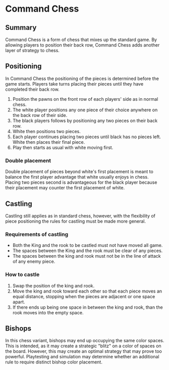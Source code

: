 # Command Chess

## Summary

Command Chess is a form of chess that mixes up the standard game. By allowing players to position their back row, Command Chess adds another layer of strategy to chess.

## Positioning

In Command Chess the positioning of the pieces is determined before the game starts. Players take turns placing their pieces until they have completed their back row.

1. Position the pawns on the front row of each players' side as in normal chess. 
2. The white player positions any one piece of their choice anywhere on the back row of their side.
3. The black players follows by positioning any two pieces on their back row.
4. White then positions two pieces.
5. Each player continues placing two pieces until black has no pieces left. White then places their final piece.
6. Play then starts as usual with white moving first.

### Double placement

Double placement of pieces beyond white's first placement is meant to balance the first player advantage that white usually enjoys in chess. Placing two pieces second is advantageous for the black player because their placement may counter the first placement of white.

## Castling

Castling still applies as in standard chess, however, with the flexibility of piece positioning the rules for castling must be made more general.

### Requirements of castling

- Both the King and the rook to be castled must not have moved all game.
- The spaces between the King and the rook must be clear of any pieces.
- The spaces between the king and rook must not be in the line of attack of any enemy piece.

### How to castle

1. Swap the position of the king and rook.
2. Move the king and rook toward each other so that each piece moves an equal distance, stopping when the pieces are adjacent or one space apart.
3. If there ends up being one space in between the king and rook, than the rook moves into the empty space.

## Bishops

In this chess variant, bishops may end up occupying the same color spaces. This is intended, as it may create a strategic "blitz" on a color of spaces on the board. However, this may create an optimal strategy that may prove too powerful. Playtesting and simulation may determine whether an additional rule to require distinct bishop color placement.
